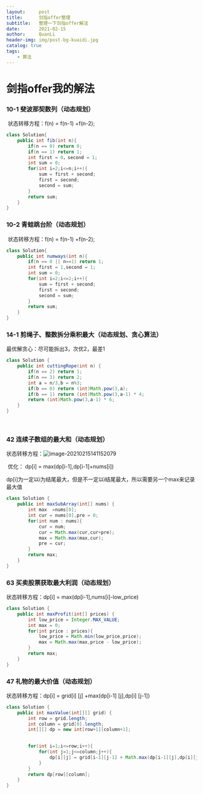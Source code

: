 ```yaml
---
layout:     post
title:      剑指offer整理
subtitle:   整理一下剑指offer解法
date:       2021-02-15
author:     QuanLi
header-img: img/post-bg-kuaidi.jpg
catalog: true
tags:
    - 算法
---
```


# 剑指offer我的解法



### 10-1 斐波那契数列（动态规划）

​	状态转移方程：f(n) = f(n-1) +f(n-2);

~~~Java
class Solution{
    public int fib(int n){
        if(n == 0) return 0;
        if(n == 1) return 1;
        int first = 0，second = 1;
        int sum = 0;
        for(int i=2;i<=n;i++){
            sum = first + second;
            first = second;
            second = sum;
        }
        return sum;
    }
}
~~~

### 10-2 青蛙跳台阶（动态规划）

​	状态转移方程：f(n) = f(n-1) +f(n-2);

~~~java
class Solution{
    public int numways(int n){
        if(n == 0 || n==1) return 1;
        int first = 1,second = 1;
        int sum = 0;
        for(int i=2;i<=2;i++){
            sum = first + second;
            first = second;
            second = sum;
        }
        return sum;
    }
}
~~~

### 14-1 剪绳子、整数拆分乘积最大（动态规划、贪心算法）

最优解贪心：尽可能拆出3，次优2，最差1

~~~java
class Solution {
    public int cuttingRope(int n) {
        if(n == 2) return 1;
        if(n == 3) return 2;
        int a = n/3,b = n%3;
        if(b == 0) return (int)Math.pow(3,a);
        if(b == 1) return (int)Math.pow(3,a-1) * 4;
        return (int)Math.pow(3,a-1) * 6;
    }
}
~~~



​	

### 42 连续子数组的最大和（动态规划）

状态转移方程：![image-20210215141152079](C:\Users\ql\AppData\Roaming\Typora\typora-user-images\image-20210215141152079.png)

​						优化：	dp[i] = max(dp[i-1],dp[i-1]+nums[i])

​										dp[i]为一定以i为结尾最大，但是不一定以i结尾最大，所以需要另一个max来记录最大值

~~~java
class Solution {
    public int maxSubArray(int[] nums) {
        int max  =nums[0];
        int cur = nums[0],pre = 0;
        for(int num : nums){
            cur = num;
            cur = Math.max(cur,cur+pre);
            max = Math.max(max,cur);
            pre = cur;
        }
        return max;
    }
}
~~~

### 63 买卖股票获取最大利润（动态规划）

状态转移方程：dp[i] = max(dp[i-1],nums[i]-low_price)

~~~java
class Solution {
    public int maxProfit(int[] prices) {
        int low_price = Integer.MAX_VALUE;
        int max = 0;
        for(int price : prices){
            low_price = Math.min(low_price,price);
            max = Math.max(max,price - low_price); 
        }
        return max;
    }
}
~~~

### 47 礼物的最大价值（动态规划）

状态转移方程：dp[i] = grid[i] [j] +max(dp[i-1] [j],dp[i] [j-1])

```java
class Solution {
    public int maxValue(int[][] grid) {
        int row = grid.length;
        int column = grid[0].length;
        int[][] dp = new int[row+1][column+1];
        

        for(int i=1;i<=row;i++){
            for(int j=1;j<=column;j++){
                dp[i][j] = grid[i-1][j-1] + Math.max(dp[i-1][j],dp[i][j-1]); 
            }
        }
        return dp[row][column];
    }
}
```



